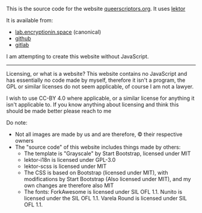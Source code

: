 This is the source code for the website [queerscriptors.org](https://queerscriptors.org). It uses [lektor](https://getlektor.com)

It is available from:

- [lab.encryptionin.space](https://lab.encryptionin.space/Queerscriptors/Queerscriptors.org) (canonical)
- [github](https://github.com/queerscriptors/queerscriptors.org)
- [gitlab](https://gitlab.com/queerscriptors/queerscriptors.org)

I am attempting to create this website without JavaScript.

---

Licensing, or what is a website?
This website contains no JavaScript and has essentially no code made by myself, therefore it isn't a program, the GPL or similar licenses do not seem applicable, of course I am not a lawyer.

I wish to use CC-BY 4.0 where applicable, or a similar license for anything it isn't applicable to. If you know anything about licensing and think this should be made better please reach to me

Do note:
 - Not all images are made by us and are therefore, © their respective owners
 - The "source code" of this website includes things made by others:
   - The template is "Grayscale" by Start Bootstrap, licensed under MIT
   - lektor-i18n is licensed under GPL-3.0
   - lektor-scss is licensed under MIT
   - The CSS is based on Bootstrap (licensed under MIT), with modifications by Start Bootstrap (Also licensed under MIT), and my own changes are therefore also MIT
   - The fonts: ForkAwesome is licensed under SIL OFL 1.1. Nunito is licensed under the SIL OFL 1.1. Varela Round is licensed under SIL OFL 1.1.
